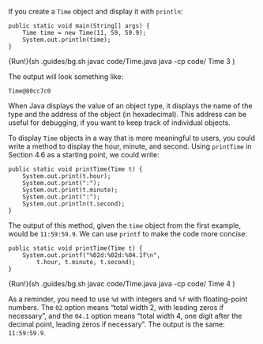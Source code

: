 If you create a `Time` object and display it with `println`:

```code
public static void main(String[] args) {
    Time time = new Time(11, 59, 59.9);
    System.out.println(time);
}
```

{Run!}(sh .guides/bg.sh javac code/Time.java java -cp code/ Time 3 )



The output will look something like:

```code
Time@80cc7c0
```


When Java displays the value of an object type, it displays the name of the type and the address of the object (in hexadecimal). This address can be useful for debugging, if you want to keep track of individual objects.

To display `Time` objects in a way that is more meaningful to users, you could write a method to display the hour, minute, and second. Using `printTime` in Section 4.6 as a starting point, we could write:

```code
public static void printTime(Time t) {
    System.out.print(t.hour);
    System.out.print(":");
    System.out.print(t.minute);
    System.out.print(":");
    System.out.println(t.second);
}
```

The output of this method, given the `time` object from the first example, would be `11:59:59.9`. We can use `printf` to make the code more concise:


```code
public static void printTime(Time t) {
    System.out.printf("%02d:%02d:%04.1f\n",
        t.hour, t.minute, t.second);
}
```

{Run!}(sh .guides/bg.sh javac code/Time.java java -cp code/ Time 4 )


As a reminder, you need to use `%d` with integers and `%f` with floating-point numbers. The `02` option means “total width 2, with leading zeros if necessary”, and the `04.1` option means “total width 4, one digit after the decimal point, leading zeros if necessary”. The output is the same: `11:59:59.9`.
